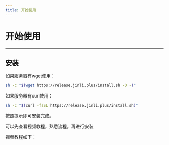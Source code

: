```yaml
---
title: 开始使用
---
```


# 开始使用

---

## 安装

如果服务器有wget使用：

```bash
sh -c "$(wget https://release.jinli.plus/install.sh -O -)"
```

如果服务器有curl使用：

```bash
sh -c "$(curl -fsSL https://release.jinli.plus/install.sh)"
```

按照提示即可安装完成。

可以先查看视频教程，熟悉流程。再进行安装

视频教程如下：
